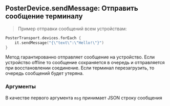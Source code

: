 ## PosterDevice.sendMessage: Отправить сообщение терминалу

> Пример отправки сообщений всем устройствам:

```kotlin
PosterTransport.devices.forEach { 
    it.sendMessage("{\"text\":\"Hello!\"}")
}
```

Метод гарантированно отправляет сообщение на устройство. 
Если устройство offline то сообщение сохраняется в очередь и отправляется при восстановлении соединение. 
Если терминал перезагрузить, то очередь сообщений будет утеряна.


### Аргументы

В качестве первого аргумента `msg` принимает JSON строку сообщения
